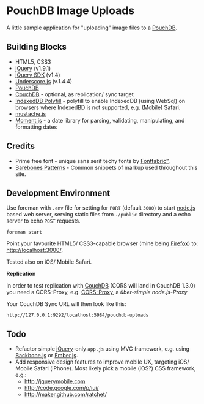 # PouchDB Image Uploads

A little sample application for "uploading" image files to a [PouchDB][pouchdb.com].

## Building Blocks

- HTML5, CSS3
- [jQuery][jquery.com] (v1.9.1)
- [jQuery SDK][jquerysdk.com] (v1.4)
- [Underscore.js][underscorejs.org] (v.1.4.4)
- [PouchDB][pouchdb.com]
- [CouchDB][couchdb.org] - optional, as replication/ sync target
- [IndexedDB Polyfill][indexeddbshim] - polyfill to enable IndexedDB (using WebSql) on browsers where IndexedBD is not supported, e.g. (Mobile) Safari.
- [mustache.js][mustache.js]
- [Moment.js][momentjs.com] - a date library for parsing, validating, manipulating, and formatting dates

## Credits

- Prime free font - unique sans serif techy fonts by [Fontfabric™][fontfabric.com].
- [Barebones Patterns][barebones] - Common snippets of markup used throughout this site.


## Development Environment

Use foreman with `.env` file for setting for `PORT` (default `3000`) to start [node.js][nodejs.org] based web server, serving static files from `./public` directory and a echo server to echo `POST` requests.

    foreman start

Point your favourite HTML5/ CSS3-capable browser (mine being [Firefox][firefox]) to: [http://localhost:3000/](http://localhost:3000/).

Tested also on iOS/ Mobile Safari.

**Replication**

In order to test replication with [CouchDB][couchdb.org] (CORS will land in CouchDB 1.3.0) you need a CORS-Proxy, e.g. [CORS-Proxy][gr2m/CORS-Proxy], a *über-simple node.js-Proxy*

Your CouchDB Sync URL will then look like this:

    http://127.0.0.1:9292/localhost:5984/pouchdb-uploads

## Todo

- Refactor simple [jQuery][jquery.com]-only `app.js` using MVC framework, e.g. using [Backbone.js][backbonejs.org] or [Ember.js][emberjs.com].
- Add responsive design features to improve mobile UX, targeting iOS/ Mobile Safari (iPhone). Most likely pick a mobile (iOS?) CSS framework, e.g.:
    - http://jquerymobile.com
    - http://code.google.com/p/iui/
    - http://maker.github.com/ratchet/

[pouchdb.com]: http://pouchdb.com
[fontfabric.com]: http://fontfabric.com/prime-free-font/
[barebones]: http://barebones.paulrobertlloyd.com
[jquery.com]: http://jquery.com
[jquerysdk.com]: http://www.jquerysdk.com/
[mustache.js]: https://github.com/janl/mustache.js
[underscorejs.org]: http://underscorejs.org/
[nodejs.org]: http://nodejs.org
[indexeddbshim]: https://github.com/axemclion/IndexedDBShim
[backbonejs.org]: http://backbonejs.org
[emberjs.com]: http://emberjs.com
[firefox]: https://www.mozilla.org/firefox
[couchdb.org]: http://couchdb.org
[gr2m/CORS-Proxy]: https://github.com/gr2m/CORS-Proxy
[momentjs.com]: http://momentjs.com

